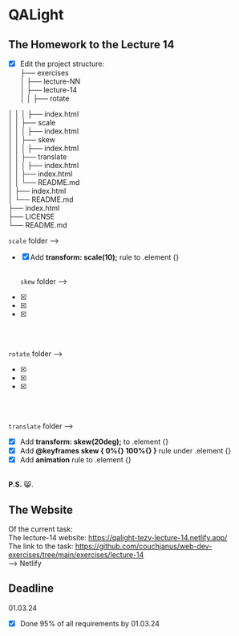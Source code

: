 # QALight
## The Homework to the Lecture 14

- [x] Edit the project structure:<br>
├── exercises<br>
│   ├── lecture-NN<br>
│   ├── lecture-14<br>
│   │   ├── rotate<br>

│   │   │     ├── index.html<br>
│   │   ├── scale<br>
│   │   │     ├── index.html<br>
│   │   ├── skew<br>
│   │   │     ├── index.html<br>
│   │   ├── translate<br>
│   │   │     ├── index.html<br>
│   │   ├── index.html<br>
│   │   └── README.md<br>
│   ├── index.html <br>
│   └── README.md<br>
├── index.html<br>
├── LICENSE<br>
└── README.md<br>

  `scale` folder --> <br>
- [x] Add **transform: scale(10);** rule to .element {}
<br><br>

  `skew` folder --> <br>
- [x] <br>
- [x] <br>
- [x] 
<br><br>

  `rotate` folder --> <br>
- [x] <br>
- [x] <br>
- [x] 
<br><br>

  `translate` folder --> <br>
- [x] Add **transform: skew(20deg);** to .element {}<br>
- [x] Add **@keyframes skew { 0%{} 100%{} }** rule under .element {}<br>
- [x] Add **animation** rule to .element {}
<br><br>

**P.S.** 😸.

## The Website
Of the current task: <br>
The lecture-14 website: https://qalight-tezv-lecture-14.netlify.app/<br>
The link to the task: https://github.com/couchjanus/web-dev-exercises/tree/main/exercises/lecture-14
<br />
--> Netlify

## Deadline
01.03.24 <br />

- [x] Done 95% of all requirements by 01.03.24